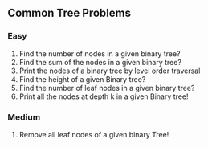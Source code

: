 ## Common Tree Problems

### Easy
1. Find the number of nodes in a given binary tree?
2. Find the sum of the nodes in a given binary tree?
3. Print the nodes of a binary tree by level order traversal
4. Find the height of a given Binary tree?
5. Find the number of leaf nodes in a given binary tree?
6. Print all the nodes at depth k in a given Binary tree!


### Medium
1. Remove all leaf nodes of a given binary Tree!